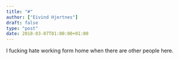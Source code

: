 ```yaml
---
title: "#"
author: ["Eivind Hjertnes"]
draft: false
type: "post"
date: 2018-03-07T01:00:00+01:00
---
```


I fucking hate working form home when there are other people here.
